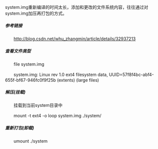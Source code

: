 system.img重新编译的时间太长，添加和更改的文件系统内容，往往通过对system.img加压再打包的方式。

##### 参考链接

　　http://blog.csdn.net/whu_zhangmin/article/details/32937213

##### 查看文件类型

　　file system.img

　　system.img: Linux rev 1.0 ext4 filesystem data, UUID=57f8f4bc-abf4-655f-bf67-946fc0f9f25b (extents) (large files)

##### 解压(挂载)

　　挂载到当前system目录中

　　mount -t ext4 -o loop system.img ./system/

##### 重新打包(卸载)

　　umount ./system